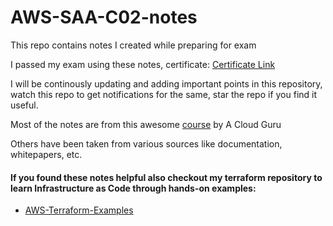 # AWS-SAA-C02-notes

This repo contains notes I created while preparing for exam

I passed my exam using these notes, certificate: [Certificate Link](https://drive.google.com/file/d/1HMEsZKvLRw0NlBsfSMJhIfr7q3yiM5Sf/view)

I will be continously updating and adding important points in this repository, watch this repo to get notifications for the same, star the repo if you find it useful.

Most of the notes are from this awesome [course](https://acloud.guru/learn/aws-certified-solutions-architect-associate) by A Cloud Guru

Others have been taken from various sources like documentation, whitepapers, etc.


#### If you found these notes helpful also checkout my terraform repository to learn Infrastructure as Code through hands-on examples:
* [AWS-Terraform-Examples](https://github.com/Vedant-Mhatre/AWS-Terraform-Examples)
